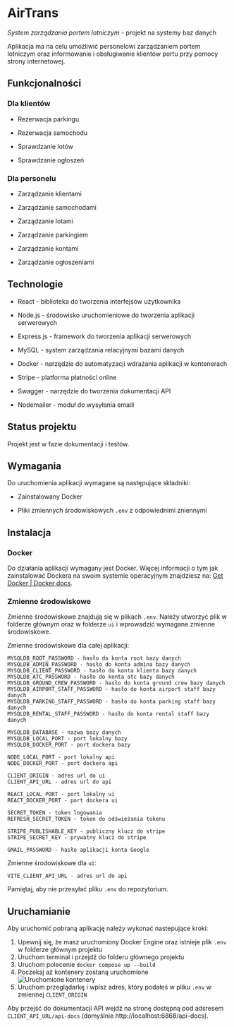 # AirTrans

*System zarządzania portem lotniczym* - projekt na systemy baz danych

Aplikacja ma na celu umożliwić personelowi zarządzaniem portem lotniczym oraz informowanie i obsługiwanie klientów portu przy pomocy strony internetowej.

## Funkcjonalności

### Dla klientów

- Rezerwacja parkingu

- Rezerwacja samochodu

- Sprawdzanie lotów

- Sprawdzanie ogłoszeń

### Dla personelu

- Zarządzanie klientami

- Zarządzanie samochodami

- Zarządzanie lotami

- Zarządzanie parkingiem

- Zarządzanie kontami

- Zarządzanie ogłoszeniami

## Technologie

- React - biblioteka do tworzenia interfejsów użytkownika

- Node.js - środowisko uruchomieniowe do tworzenia aplikacji serwerowych

- Express.js - framework do tworzenia aplikacji serwerowych

- MySQL - system zarządzania relacyjnymi bazami danych

- Docker - narzędzie do automatyzacji wdrażania aplikacji w kontenerach

- Stripe - platforma płatności online

- Swagger - narzędzie do tworzenia dokumentacji API

- Nodemailer - moduł do wysyłania emaili

## Status projektu

Projekt jest w fazie dokumentacji i testów.

## Wymagania

Do uruchomienia aplikacji wymagane są następujące składniki:

- Zainstalowany Docker

- Pliki zmiennych środowiskowych `.env` z odpowiednimi zniennymi

## Instalacja

### Docker

Do działania aplikacji wymagany jest Docker. Więcej informacji o tym jak zainstalować Dockera na swoim systemie operacyjnym znajdziesz na: [Get Docker | Docker docs](https://docs.docker.com/get-docker/?_gl=1*1mcsaa1*_gcl_au*MjA4MzY4OTA0NS4xNzE3MTY0NzI4*_ga*NDQxMzY4NjQuMTcwODQ2NzU1Nw..*_ga_XJWPQMJYHQ*MTcxNzg1Nzc4MC4xNi4xLjE3MTc4NTc3ODcuNTMuMC4w).

### Zmienne środowiskowe

Zmienne środowiskowe znajdują się w plikach `.env`. Należy utworzyć plik w folderze głównym oraz w folderze `ui` i wprowadzić wymagane zmienne środowiskowe.

Zmienne środowiskowe dla całej aplikacji:

```
MYSQLDB_ROOT_PASSWORD - hasło do konta root bazy danych
MYSQLDB_ADMIN_PASSWORD - hasło do konta admina bazy danych
MYSQLDB_CLIENT_PASSWORD - hasło do konta klienta bazy danych
MYSQLDB_ATC_PASSWORD - hasło do konta atc bazy danych
MYSQLDB_GROUND_CREW_PASSWORD - hasło do konta ground crew bazy danych
MYSQLDB_AIRPORT_STAFF_PASSWORD - hasło do konta airport staff bazy danych
MYSQLDB_PARKING_STAFF_PASSWORD - hasło do konta parking staff bazy danych
MYSQLDB_RENTAL_STAFF_PASSWORD - hasło do konta rental staff bazy danych

MYSQLDB_DATABASE - nazwa bazy danych
MYSQLDB_LOCAL_PORT - port lokalny bazy
MYSQLDB_DOCKER_PORT - port dockera bazy

NODE_LOCAL_PORT - port lokalny api
NODE_DOCKER_PORT - port dockera api

CLIENT_ORIGIN - adres url do ui
CLIENT_API_URL - adres url do api

REACT_LOCAL_PORT - port lokalny ui
REACT_DOCKER_PORT - port dockera ui

SECRET_TOKEN - token logowania
REFRESH_SECRET_TOKEN - token do odświeżania tokenu

STRIPE_PUBLISHABLE_KEY - publiczny klucz do stripe
STRIPE_SECRET_KEY - prywatny klucz do stripe

GMAIL_PASSWORD - hasło aplikacji konta Google
```

Zmienne środowiskowe dla `ui`:
```
VITE_CLIENT_API_URL - adres url do api
```

Pamiętaj, aby nie przesyłać pliku `.env` do repozytorium.

## Uruchamianie

Aby uruchomić pobraną aplikację należy wykonać nastepujące kroki:

1. Upewnij się, że masz uruchomiony Docker Engine oraz istnieje plik `.env` w folderze głównym projektu
2. Uruchom terminal i przejdź do folderu głównego projektu
3. Uruchom polecenie `docker compose up --build`
4. Poczekaj aż kontenery zostaną uruchomione  
![Uruchomione kontenery](https://i.postimg.cc/3Rvm56hK/image.png)
5. Uruchom przeglądarkę i wpisz adres, który podałeś w pliku `.env` w zmiennej `CLIENT_ORIGIN`

Aby przejść do dokumentacji API wejdź na stronę dostępną pod adsresem `CLIENT_API_URL/api-docs` (domyślnie http://localhost:6868/api-docs).